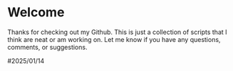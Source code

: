 # Welcome

Thanks for checking out my Github. 
This is just a collection of scripts that I think are neat or am working on. 
Let me know if you have any questions, comments, or suggestions. 

#2025/01/14
